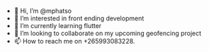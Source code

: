 - 👋 Hi, I’m @mphatso
- 👀 I’m interested in front ending development
- 🌱 I’m currently learning flutter
- 💞️ I’m looking to collaborate on my upcoming geofencing project
- 📫 How to reach me on +265993083228.

<!---
mphatso/mphatso is a ✨ special ✨ repository because its `README.md` (this file) appears on your GitHub profile.
You can click the Preview link to take a look at your changes.
--->
